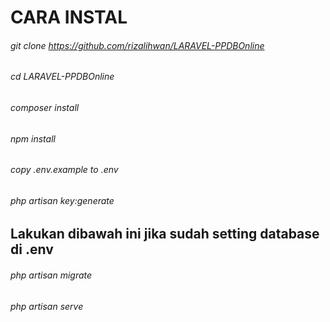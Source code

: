 # CARA INSTAL
###### git clone https://github.com/rizalihwan/LARAVEL-PPDBOnline
###### cd LARAVEL-PPDBOnline
###### composer install 
###### npm install
###### copy .env.example to .env
###### php artisan key:generate

## Lakukan dibawah ini jika sudah setting database di .env
###### php artisan migrate
###### php artisan serve
